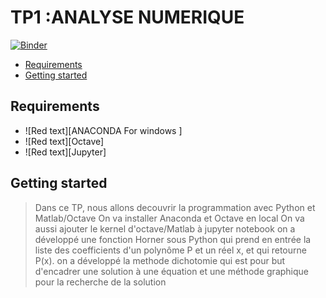 # TP1 :ANALYSE NUMERIQUE
[![Binder](https://mybinder.org/badge_logo.svg)](https://mybinder.org/v2/gh/islem-go/NUM_ANALYSIS/HEAD?labpath=TP1_E.ipynb)

<!-- START doctoc generated TOC please keep comment here to allow auto update -->
<!-- DON'T EDIT THIS SECTION, INSTEAD RE-RUN doctoc TO UPDATE -->


- [Requirements](#requirements)
- [Getting started](#getting-started)




<!-- END doctoc generated TOC please keep comment here to allow auto update -->

## Requirements
* ![Red text][ANACONDA For windows ]
* ![Red text][Octave]
* ![Red text][Jupyter]

## Getting started 
> Dans ce TP, nous allons decouvrir la programmation avec Python et Matlab/Octave
> On va installer Anaconda et Octave en local
> On va aussi ajouter le kernel d'octave/Matlab à jupyter notebook
> on a développé une fonction Horner sous Python qui prend en entrée la liste des coefficients d'un polynôme P et un réel x, et qui retourne P(x).
> on a développé la methode dichotomie qui est pour but d'encadrer une solution à une équation
>et une méthode graphique pour la recherche de la solution









